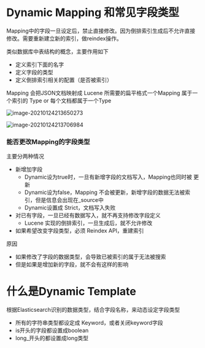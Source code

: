# Dynamic Mapping 和常见字段类型

Mapping中的字段一旦设定后，禁止直接修改。因为倒排索引生成后不允许直接修改。需要重新建立新的索引，做reindex操作。

类似数据库中表结构的概念，主要作用如下

- 定义索引下面的名字
- 定义字段的类型
- 定义倒排索引相关的配置（是否被索引）

Mapping 会把JSON文档映射成 Lucene 所需要的扁平格式一个Mapping 属于一个索引的 Type or 每个文档都属于一个Type



![image-20210124213650273](http://img.yluchao.cn/typora/ff02fdd0bb36e0f1025bafd0d2b8cc9c.png)

![image-20210124213706984](http://img.yluchao.cn/typora/83899601376b38b7155025c647b33d63.png)

### 能否更改Mapping的字段类型

主要分两种情况

- 新增加字段
    - Dynamic设为true时，一旦有新增字段的文档写入，Mapping也同时被
        更新
    - Dynamic设为false，Mapping 不会被更新，新增字段的数据无法被索引，但是信息会出现在_source中
    - Dynamic设置成 Strict，文档写入失败
- 对已有字段，一旦已经有数据写入，就不再支持修改字段定义
    - Lucene 实现的倒排索引，一旦生成后，就不允许修改
- 如果希望改变字段类型，必须 Reindex APl，重建索引

原因

- 如果修改了字段的数据类型，会导致已被索引的属于无法被搜索
- 但是如果是增加新的字段，就不会有这样的影响

# 什么是Dynamic Template

根据Elasticsearch识别的数据类型，结合字段名称，来动态设定字段类型

- 所有的字符串类型都设定成 Keyword，或者关闭keyword字段
- is开头的字段都设置成boolean
- long_开头的都设置成long类型